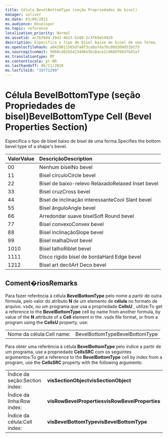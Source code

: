 ```yaml
---
title: Célula BevelBottomType (seção Propriedades de bisel)
manager: soliver
ms.date: 03/09/2015
ms.audience: Developer
ms.topic: reference
localization_priority: Normal
ms.assetid: ac7b39d4-3942-4b23-b188-2c3f69e54929
description: Especifica o tipo de bisel baixo de bisel de uma forma.
ms.openlocfilehash: a0429011565d7a8f3ca0a7da76c08d309d5391f5
ms.sourcegitcommit: 9d60cd82b5413446e5bc8ace2cd689f683fb41a7
ms.translationtype: MT
ms.contentlocale: pt-BR
ms.lasthandoff: 06/11/2018
ms.locfileid: "19771299"
---
```

# <a name="bevelbottomtype-cell-bevel-properties-section"></a><span data-ttu-id="c1a44-103">Célula BevelBottomType (seção Propriedades de bisel)</span><span class="sxs-lookup"><span data-stu-id="c1a44-103">BevelBottomType Cell (Bevel Properties Section)</span></span>

<span data-ttu-id="c1a44-104">Especifica o tipo de bisel baixo de bisel de uma forma.</span><span class="sxs-lookup"><span data-stu-id="c1a44-104">Specifies the bottom bevel type of a shape's bevel.</span></span>
  
|<span data-ttu-id="c1a44-105">**Valor**</span><span class="sxs-lookup"><span data-stu-id="c1a44-105">**Value**</span></span>|<span data-ttu-id="c1a44-106">**Descrição**</span><span class="sxs-lookup"><span data-stu-id="c1a44-106">**Description**</span></span>|
|:-----|:-----|
|<span data-ttu-id="c1a44-107">0</span><span class="sxs-lookup"><span data-stu-id="c1a44-107">0</span></span>  <br/> |<span data-ttu-id="c1a44-108">Nenhum bisel</span><span class="sxs-lookup"><span data-stu-id="c1a44-108">No bevel</span></span>  <br/> |
|<span data-ttu-id="c1a44-109">1</span><span class="sxs-lookup"><span data-stu-id="c1a44-109">1</span></span>  <br/> |<span data-ttu-id="c1a44-110">Bisel círculo</span><span class="sxs-lookup"><span data-stu-id="c1a44-110">Circle bevel</span></span>  <br/> |
|<span data-ttu-id="c1a44-111">2</span><span class="sxs-lookup"><span data-stu-id="c1a44-111">2</span></span>  <br/> |<span data-ttu-id="c1a44-112">Bisel de baixo-relevo Relaxado</span><span class="sxs-lookup"><span data-stu-id="c1a44-112">Relaxed Inset bevel</span></span>  <br/> |
|<span data-ttu-id="c1a44-113">3</span><span class="sxs-lookup"><span data-stu-id="c1a44-113">3</span></span>  <br/> |<span data-ttu-id="c1a44-114">Bisel cruz</span><span class="sxs-lookup"><span data-stu-id="c1a44-114">Cross bevel</span></span>  <br/> |
|<span data-ttu-id="c1a44-115">4</span><span class="sxs-lookup"><span data-stu-id="c1a44-115">4</span></span>  <br/> |<span data-ttu-id="c1a44-116">Bisel de inclinação interessante</span><span class="sxs-lookup"><span data-stu-id="c1a44-116">Cool Slant bevel</span></span>  <br/> |
|<span data-ttu-id="c1a44-117">5</span><span class="sxs-lookup"><span data-stu-id="c1a44-117">5</span></span>  <br/> |<span data-ttu-id="c1a44-118">Bisel ângulo</span><span class="sxs-lookup"><span data-stu-id="c1a44-118">Angle bevel</span></span>  <br/> |
|<span data-ttu-id="c1a44-119">6</span><span class="sxs-lookup"><span data-stu-id="c1a44-119">6</span></span>  <br/> |<span data-ttu-id="c1a44-120">Arredondar suave bisel</span><span class="sxs-lookup"><span data-stu-id="c1a44-120">Soft Round bevel</span></span>  <br/> |
|<span data-ttu-id="c1a44-121">7</span><span class="sxs-lookup"><span data-stu-id="c1a44-121">7</span></span>  <br/> |<span data-ttu-id="c1a44-122">Bisel convexo</span><span class="sxs-lookup"><span data-stu-id="c1a44-122">Convex bevel</span></span>  <br/> |
|<span data-ttu-id="c1a44-123">8</span><span class="sxs-lookup"><span data-stu-id="c1a44-123">8</span></span>  <br/> |<span data-ttu-id="c1a44-124">Bisel inclinação</span><span class="sxs-lookup"><span data-stu-id="c1a44-124">Slope bevel</span></span>  <br/> |
|<span data-ttu-id="c1a44-125">9</span><span class="sxs-lookup"><span data-stu-id="c1a44-125">9</span></span>  <br/> |<span data-ttu-id="c1a44-126">Bisel malha</span><span class="sxs-lookup"><span data-stu-id="c1a44-126">Divot bevel</span></span>  <br/> |
|<span data-ttu-id="c1a44-127">10</span><span class="sxs-lookup"><span data-stu-id="c1a44-127">10</span></span>  <br/> |<span data-ttu-id="c1a44-128">Bisel talho</span><span class="sxs-lookup"><span data-stu-id="c1a44-128">Riblet bevel</span></span>  <br/> |
|<span data-ttu-id="c1a44-129">11</span><span class="sxs-lookup"><span data-stu-id="c1a44-129">11</span></span>  <br/> |<span data-ttu-id="c1a44-130">Disco rígido bisel de borda</span><span class="sxs-lookup"><span data-stu-id="c1a44-130">Hard Edge bevel</span></span>  <br/> |
|<span data-ttu-id="c1a44-131">12</span><span class="sxs-lookup"><span data-stu-id="c1a44-131">12</span></span>  <br/> |<span data-ttu-id="c1a44-132">Bisel art decô</span><span class="sxs-lookup"><span data-stu-id="c1a44-132">Art Deco bevel</span></span>  <br/> |
   
## <a name="remarks"></a><span data-ttu-id="c1a44-133">Coment�rios</span><span class="sxs-lookup"><span data-stu-id="c1a44-133">Remarks</span></span>

<span data-ttu-id="c1a44-134">Para fazer referência à célula **BevelBottomType** pelo nome a partir de outra fórmula, pelo valor do atributo **N** de um elemento de **célula** no formato de arquivo. vsdx, ou um programa que usa a propriedade **CellsU** , utilize:</span><span class="sxs-lookup"><span data-stu-id="c1a44-134">To get a reference to the **BevelBottomType** cell by name from another formula, by value of the **N** attribute of a **Cell** element in the .vsdx file format, or from a program using the **CellsU** property, use:</span></span> 
  
|||
|:-----|:-----|
| <span data-ttu-id="c1a44-135">Nome da célula:</span><span class="sxs-lookup"><span data-stu-id="c1a44-135">Cell name:</span></span>  <br/> | <span data-ttu-id="c1a44-136">BevelBottomType</span><span class="sxs-lookup"><span data-stu-id="c1a44-136">BevelBottomType</span></span>  <br/> |
   
<span data-ttu-id="c1a44-137">Para obter uma referência à célula **BevelBottomType** pelo índice a partir de um programa, use a propriedade **CellsSRC** com os seguintes argumentos:</span><span class="sxs-lookup"><span data-stu-id="c1a44-137">To get a reference to the **BevelBottomType** cell by index from a program, use the **CellsSRC** property with the following arguments:</span></span> 
  
|||
|:-----|:-----|
| <span data-ttu-id="c1a44-138">Índice da seção:</span><span class="sxs-lookup"><span data-stu-id="c1a44-138">Section index:</span></span>  <br/> |<span data-ttu-id="c1a44-139">**visSectionObject**</span><span class="sxs-lookup"><span data-stu-id="c1a44-139">**visSectionObject**</span></span> <br/> |
| <span data-ttu-id="c1a44-140">Índice da linha:</span><span class="sxs-lookup"><span data-stu-id="c1a44-140">Row index:</span></span>  <br/> |<span data-ttu-id="c1a44-141">**visRowBevelProperties**</span><span class="sxs-lookup"><span data-stu-id="c1a44-141">**visRowBevelProperties**</span></span> <br/> |
| <span data-ttu-id="c1a44-142">Índice da célula:</span><span class="sxs-lookup"><span data-stu-id="c1a44-142">Cell index:</span></span>  <br/> |<span data-ttu-id="c1a44-143">**visBevelBottomType**</span><span class="sxs-lookup"><span data-stu-id="c1a44-143">**visBevelBottomType**</span></span> <br/> |
   

